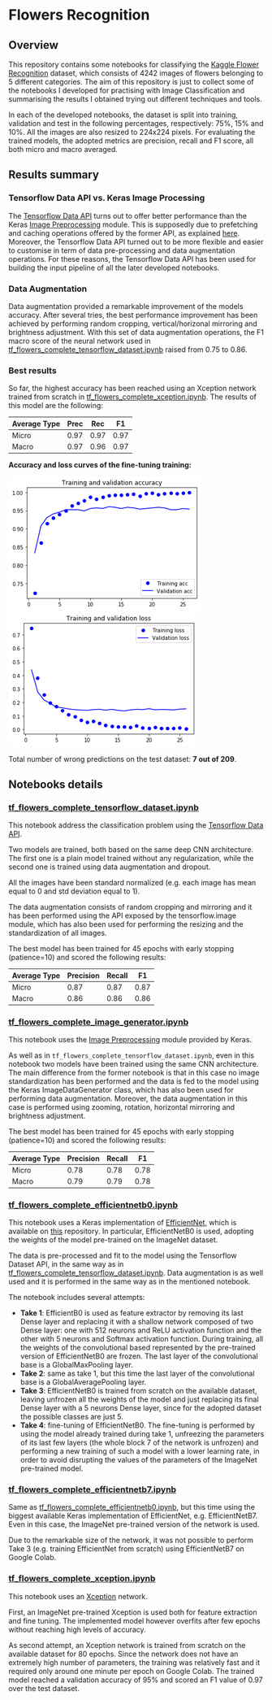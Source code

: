 # Flowers Recognition

## Overview
This repository contains some notebooks for classifying the [Kaggle Flower Recognition](https://www.kaggle.com/alxmamaev/flowers-recognition) dataset, which consists of 4242 images of flowers belonging to 5 different categories. The aim of this repository is just to collect some of the notebooks I developed for practising with Image Classification and summarising the results I obtained trying out different techniques and tools. 

In each of the developed notebooks, the dataset is split into training, validation and test in the following percentages, respectively: 75%, 15% and 10%. All the images are also resized to 224x224 pixels. For evaluating the trained models, the adopted metrics are precision, recall and F1 score, all both micro and macro averaged. 

## Results summary

### Tensorflow Data API vs. Keras Image Processing
The [Tensorflow Data API](https://www.tensorflow.org/api_docs/python/tf/data) turns out to offer better performance than the Keras [Image Preprocessing](https://keras.io/preprocessing/image/) module. This is supposedly due to prefetching and caching operations offered by the former API, as explained [here](https://www.tensorflow.org/guide/data_performance). Moreover, the Tensorflow Data API turned out to be more flexible and easier to customise in term of data pre-processing and data augmentation operations. For these reasons, the Tensorflow Data API has been used for building the input pipeline of all the later developed notebooks. 

### Data Augmentation
Data augmentation provided a remarkable improvement of the models accuracy. After several tries, the best performance improvement has been achieved by performing random cropping, vertical/horizonal mirroring and brightness adjustment. With this set of data augmentation operations, the F1 macro score of the neural network used in [tf_flowers_complete_tensorflow_dataset.ipynb](https://github.com/Telemaco019/flower_recognition/blob/master/tf_flowers_complete_tensorflow_dataset.ipynb) raised from 0.75 to 0.86. 

### Best results
So far, the highest accuracy has been reached using an Xception network trained from scratch in [tf_flowers_complete_xception.ipynb](https://github.com/Telemaco019/flower_recognition/blob/master/notebooks/tf_flowers_complete_xception.ipynb). The results of this model are the following: 

|Average Type |Prec |Rec |F1
|--- |--- |--- |---
|Micro|0.97|0.97|0.97
|Macro|0.97|0.96|0.97

**Accuracy and loss curves of the fine-tuning training:**

![acc_curves_xception](img/acc_curves_xception.png)
![loss_curves_xception](img/loss_curves_xception.png)

Total number of wrong predictions on the test dataset: **7 out of 209**.


## Notebooks details
### [tf_flowers_complete_tensorflow_dataset.ipynb](https://github.com/Telemaco019/flower_recognition/blob/master/tf_flowers_complete_tensorflow_dataset.ipynb)
This notebook address the classification problem using the [Tensorflow Data API](https://www.tensorflow.org/api_docs/python/tf/data). 

Two models are trained, both based on the same deep CNN architecture. The first one is a plain model trained without
any regularization, while the second one is trained using data augmentation and dropout. 

All the images have been standard normalized (e.g. each image has mean equal to 0 and std deviation equal to 1).

The data augmentation consists of random cropping and mirroring and it has been performed using the API exposed by the tensorflow.image module, which has also been used for performing the resizing and the standardization of all images.

The best model has been trained for 45 epochs with early stopping (patience=10) and scored the following results: 

|Average Type |Precision |Recall |F1
|--- |--- |--- |---
|Micro|0.87|0.87|0.87
|Macro|0.86|0.86|0.86





### [tf_flowers_complete_image_generator.ipynb](https://github.com/Telemaco019/flower_recognition/blob/master/tf_flowers_complete_image_generator.ipynb)
This notebook uses the [Image Preprocessing](https://keras.io/preprocessing/image/) module provided by Keras. 

As well as in ``tf_flowers_complete_tensorflow_dataset.ipynb``, even in this notebook two models have been trained using the same CNN architecture. The main difference from the former notebook is that in this case no image standardization has been performed and the data is fed to the model using the Keras ImageDataGenerator class, which has also been used for performing data augmentation. Moreover, the data augmentation in this case is performed using zooming, rotation, horizontal mirroring and brightness adjustment. 

The best model has been trained for 45 epochs with early stopping (patience=10) and scored the following results: 

|Average Type |Precision |Recall |F1
|--- |--- |--- |---
|Micro|0.78|0.78|0.78
|Macro|0.79|0.79|0.78

### [tf_flowers_complete_efficientnetb0.ipynb](https://github.com/Telemaco019/flower_recognition/blob/master/tf_flowers_complete_efficientnetb0.ipynb)
This notebook uses a Keras implementation of [EfficientNet](https://ai.googleblog.com/2019/05/efficientnet-improving-accuracy-and.html), which is available on [this](https://github.com/qubvel/efficientnet) repository. In particular, EfficientNetB0 is used, adopting the weights of the model pre-trained on the ImageNet dataset.

The data is pre-processed and fit to the model using the Tensorflow Dataset API, in the same way as in [tf_flowers_complete_tensorflow_dataset.ipynb](https://github.com/Telemaco019/flower_recognition/blob/master/tf_flowers_complete_tensorflow_dataset.ipynb). Data augmentation is as well used and it is performed in the same way as in the mentioned notebook. 

The notebook includes several attempts: 
* **Take 1**: EfficientB0 is used as feature extractor by removing its last Dense layer and replacing it with a shallow network composed of two Dense layer: one with 512 neurons and ReLU activation function and the other with 5 neurons and Softmax activation function. During training, all the weights of the convolutional based represented by the pre-trained version of EfficientNetB0 are frozen. The last layer of the convolutional base is a GlobalMaxPooling layer.
* **Take 2**: same as take 1, but this time the last layer of the convolutional base is a GlobalAveragePooling layer.
* **Take 3**: EfficientNetB0 is trained from scratch on the available dataset, leaving unfrozen all the weights of the model and just replacing its final Dense layer with a 5 neurons Dense layer, since for the adopted dataset the possible classes are just 5.
* **Take 4**: fine-tuning of EfficientNetB0. The fine-tuning is performed by using the model already trained during take 1, unfreezing the parameters of its last few layers (the whole block 7 of the network is unfrozen) and performing a new training of such a model with a lower learning rate, in order to avoid disrupting the values of the parameters of the ImageNet pre-trained model.


### [tf_flowers_complete_efficientnetb7.ipynb](https://github.com/Telemaco019/flower_recognition/blob/master/tf_flowers_complete_efficientnetb7.ipynb)
Same as [tf_flowers_complete_efficientnetb0.ipynb](https://github.com/Telemaco019/flower_recognition/blob/master/tf_flowers_complete_efficientnetb0.ipynb), but this time using the biggest available Keras implementation of EfficientNet, e.g. EfficientNetB7. Even in this case, the ImageNet pre-trained version of the network is used. 

Due to the remarkable size of the network, it was not possible to perform Take 3 (e.g. training EfficientNet from scratch) using EfficientNetB7 on Google Colab. 

### [tf_flowers_complete_xception.ipynb](https://github.com/Telemaco019/flower_recognition/blob/master/notebooks/tf_flowers_complete_xception.ipynb)
This notebook uses an [Xception](https://arxiv.org/abs/1610.02357) network.

First, an ImageNet pre-trained Xception is used both for feature extraction and fine tuning. The implemented model however overfits after few epochs without reaching high levels of accuracy. 

As second attempt, an Xception network is trained from scratch on the available dataset for 80 epochs. Since the network does not have an extremely high number of parameters, the training was relatively fast and it required only around one minute per epoch on Google Colab. The trained model reached a validation accuracy of 95% and scored an F1 value of 0.97 over the test dataset. 